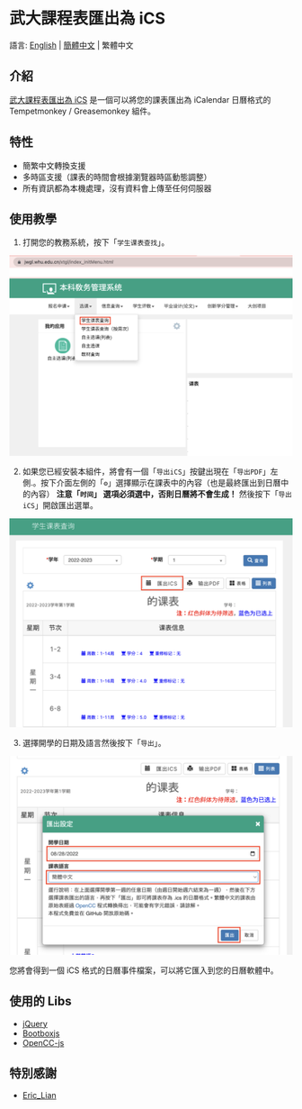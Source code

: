 # 武大課程表匯出為 iCS

語言: [English](README.md) | [簡體中文](README-SC.md) | 繁體中文

## 介紹

[武大課程表匯出為 iCS](#) 是一個可以將您的課表匯出為 iCalendar 日曆格式的 Tempetmonkey / Greasemonkey 組件。

## 特性

- 簡繁中文轉換支援
- 多時區支援（課表的時間會根據瀏覽器時區動態調整）
- 所有資訊都為本機處理，沒有資料會上傳至任何伺服器

## 使用教學

1. 打開您的教務系統，按下「```学生课表查找```」。 

![](res/main_menu.png)

2. 如果您已經安裝本組件，將會有一個「```导出iCS```」按鍵出現在「```导出PDF```」左側.。按下介面左側的「```⚙```」選擇顯示在課表中的內容（也是最終匯出到日曆中的內容） **注意「```时间```」 選項必須選中，否則日曆將不會生成！** 然後按下「```导出iCS```」開啟匯出選單。

![](res/step1.png)

3. 選擇開學的日期及語言然後按下「```导出```」。

![](res/step2.png)

您將會得到一個 iCS 格式的日曆事件檔案，可以將它匯入到您的日曆軟體中。

## 使用的 Libs

- [jQuery](https://jquery.com/)
- [Bootboxjs](http://bootboxjs.com/)
- [OpenCC-js](https://github.com/nk2028/opencc-js)
  
## 特別感謝

- [Eric_Lian](https://github.com/ExerciseBook)